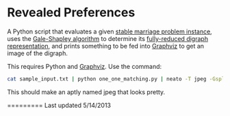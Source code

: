 # Revealed Preferences

A Python script that evaluates a given [stable marriage problem instance](http://en.wikipedia.org/wiki/Stable_marriage_problem), uses the [Gale-Shapley algorithm](http://en.wikipedia.org/wiki/Stable_marriage_problem#Solution) to determine its [fully-reduced digraph representation](http://www.jstor.org/discover/10.2307/3109805?uid=3739256&uid=2&uid=4&sid=21102542472061), and prints something to be fed into [Graphviz](http://www.graphviz.org/) to get an image of the digraph.

This requires Python and [Graphviz](http://www.graphviz.org/). Use the command:

```bash
cat sample_input.txt | python one_one_matching.py | neato -T jpeg -Gsplines=true -oOutput
```

This should make an aptly named jpeg that looks pretty.

=========
Last updated 5/14/2013
